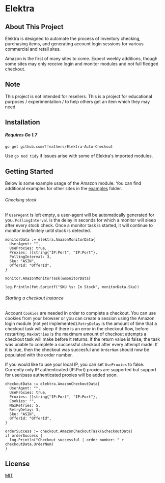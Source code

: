 # Elektra
## About This Project
Elektra is designed to automate the process of inventory checking, purchasing items, and generating account login sessions for various commercial and retail sites.

Amazon is the first of many sites to come. Expect weekly additions, though some sites may only receive login and monitor modules and not full fledged checkout.

## Note
This project is not intended for resellers. This is a project for educational purposes / experimentation / to help others get an item which they may need.

## Installation
##### Requires Go 1.7
``go get github.com/ffeathers/Elektra-Auto-Checkout``

Use ``go mod tidy`` if issues arise with some of Elektra's imported modules.

## Getting Started
Below is some example usage of the Amazon module. You can find additional examples for other sites in the [examples](https://github.com/ffeathers/Elektra-Auto-Checkout/tree/main/examples) folder.
###### Checking stock
If ``UserAgent`` is left empty, a user-agent will be automatically generated for you. ``PollingInterval`` is the delay in seconds for which a monitor will sleep after every stock check. Once a monitor task is started, it will continue to monitor indefinitely until stock is detected.

```  
monitorData := elektra.AmazonMonitorData{
  UserAgent: "", 
  UseProxies: true,
  Proxies: []string{"IP:Port", "IP:Port"},
  PollingInterval: 3,
  Sku: "ASIN",
  OfferId: "OfferId",
}
  
monitor.AmazonMonitorTask(&monitorData) 
  
log.Println(fmt.Sprintf("SKU %s: In Stock", monitorData.Sku))
```
###### Starting a checkout instance
Account ``Cookies`` are needed in order to complete a checkout. You can use cookies from your browser or you can create a session using the Amazon login module (not yet implemented).``RetryDelay`` is the amount of time that a checkout task will sleep if there is an error in the checkout flow, before restarting. ``MaxRetries`` is the maximum amount of checkout attempts a checkout task will make before it returns. If the return value is false, the task was unable to complete a successful checkout after every attempt made. If it is true, then the checkout was succesful and ``OrderNum`` should now be populated with the order number. 

If you would like to use your local IP, you can set ``UseProxies`` to false. Currently only IP authenticated (IP:Port) proxies are supported but support for user/pass authenticated proxies will be added soon.

```
checkoutData := elektra.AmazonCheckoutData{
  UserAgent: "",
  UseProxies: true,
  Proxies: []string{"IP:Port", "IP:Port"},
  Cookies: "",
  MaxRetries: 5,
  RetryDelay: 3,
  Sku: "ASIN",
  OfferId: "OfferId",
}
  
orderSuccess := checkout.AmazonCheckoutTask(&checkoutData) 
if orderSuccess {
  log.Println("Checkout successful | order number: " + checkoutData.OrderNum)
}
```

## License
[MIT](https://choosealicense.com/licenses/mit)
